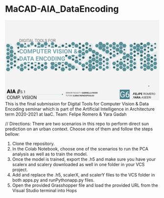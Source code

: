 # MaCAD-AIA_DataEncoding

<img src="./Projet_image.png">
 This is the final submission for Digital Tools for Computer Vision & Data Encoding seminar which is part of the Artificial Intelligence in Architecture term 2020-2021 at IaaC. Team: Felipe Romero & Yara Gadah

// Directions: 
There are two scenarios in this repo to perform direct sun prediction on an urban context. Choose one of them and follow the steps bellow: 
1.	 Clone the repository. 
2.	In the Colab Notebook, choose one of the scenarios to run the PCA analysis as well as to train the model. 
3.	Once the model is trained, export the .h5 and make sure you have your scalerx and scalery downloaded as well in one folder in your VCS project. 
4.	Add and replace the .h5, scalerX, and scalerY files to the VCS folder in both apps.py and runPythonapp.py files. 
5.	Open the provided Grasshopper file and load the provided URL from the Visual Studio terminal into Hops

